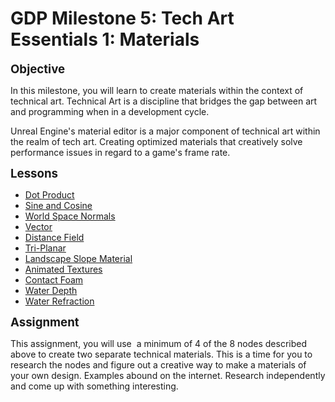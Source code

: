 # GDP Milestone 5: Tech Art Essentials 1: Materials

<p><span style="font-size: 14pt;"><strong>Objective</strong></span></p>
<p>In this milestone, you will learn to create materials within the context of technical art. Technical Art is a discipline that bridges the gap between art and programming when in a development cycle.&nbsp;</p>
<p>Unreal Engine's material editor is a major component of technical art within the realm of tech art. Creating optimized materials that creatively solve performance issues in regard to a game's frame rate.&nbsp;</p>
<p><strong><span style="font-size: 14pt;">Lessons</span></strong></p>
<ul>
<li><a title="Dot Product" href="https://vertexschool.instructure.com/courses/297/pages/dot-product" data-api-endpoint="https://vertexschool.instructure.com/api/v1/courses/297/pages/dot-product" data-api-returntype="Page">Dot Product</a></li>
<li><a title="Sine &amp; Cosine" href="https://vertexschool.instructure.com/courses/297/pages/sine-and-cosine" data-api-endpoint="https://vertexschool.instructure.com/api/v1/courses/297/pages/sine-and-cosine" data-api-returntype="Page">Sine and Cosine</a></li>
<li><a title="World Space Normal" href="https://vertexschool.instructure.com/courses/297/pages/world-space-normal" data-api-endpoint="https://vertexschool.instructure.com/api/v1/courses/297/pages/world-space-normal" data-api-returntype="Page">World Space Normals</a></li>
<li><a title="Vector" href="https://vertexschool.instructure.com/courses/297/pages/vector" data-api-endpoint="https://vertexschool.instructure.com/api/v1/courses/297/pages/vector" data-api-returntype="Page">Vector</a></li>
<li><a title="Distance Field" href="https://vertexschool.instructure.com/courses/297/pages/distance-field" data-api-endpoint="https://vertexschool.instructure.com/api/v1/courses/297/pages/distance-field" data-api-returntype="Page">Distance Field</a></li>
<li><a title="Tri-Planar" href="https://vertexschool.instructure.com/courses/297/pages/tri-planar" data-api-endpoint="https://vertexschool.instructure.com/api/v1/courses/297/pages/tri-planar" data-api-returntype="Page">Tri-Planar</a></li>
<li><a title="Land Scape Slope Material" href="https://vertexschool.instructure.com/courses/297/pages/land-scape-slope-material" data-api-endpoint="https://vertexschool.instructure.com/api/v1/courses/297/pages/land-scape-slope-material" data-api-returntype="Page">Landscape Slope Material</a></li>
<li><a title="Animated textures" href="https://vertexschool.instructure.com/courses/297/pages/animated-textures" data-api-endpoint="https://vertexschool.instructure.com/api/v1/courses/297/pages/animated-textures" data-api-returntype="Page">Animated Textures</a></li>
<li><a title="Contact Foam" href="https://vertexschool.instructure.com/courses/297/pages/contact-foam" data-api-endpoint="https://vertexschool.instructure.com/api/v1/courses/297/pages/contact-foam" data-api-returntype="Page">Contact Foam</a></li>
<li><a title="Water Depth" href="https://vertexschool.instructure.com/courses/297/pages/water-depth" data-api-endpoint="https://vertexschool.instructure.com/api/v1/courses/297/pages/water-depth" data-api-returntype="Page">Water Depth</a></li>
<li><a title="Water Refraction " href="https://vertexschool.instructure.com/courses/297/pages/water-refraction" data-api-endpoint="https://vertexschool.instructure.com/api/v1/courses/297/pages/water-refraction" data-api-returntype="Page">Water Refraction</a></li>
</ul>
<p><span style="font-size: 14pt;"><strong>Assignment</strong></span></p>
<p>This assignment, you will use&nbsp; a minimum of 4 of the 8 nodes described above to create two separate technical materials. This is a time for you to research the nodes and figure out a creative way to make a materials of your own design. Examples abound on the internet. Research independently and come up with something interesting.</p>
<p>&nbsp;</p>